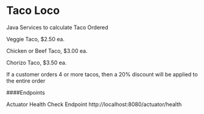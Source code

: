 # Taco Loco

Java Services to calculate Taco Ordered

Veggie Taco, $2.50 ea. 

Chicken or Beef Taco, $3.00 ea. 

Chorizo Taco, $3.50 ea. 

If a customer orders 4 or more tacos, 
then a 20% discount will be applied to the entire order

####Endpoints

Actuator Health Check Endpoint http://localhost:8080/actuator/health
